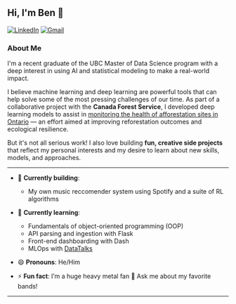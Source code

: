 ## Hi, I'm Ben 👋

[![LinkedIn](https://img.shields.io/badge/linkedin-%230077B5.svg?style=for-the-badge&logo=linkedin&logoColor=white)](https://www.linkedin.com/in/benjamin-frizzell-843436309/)
[![Gmail](https://img.shields.io/badge/Gmail-D14836?style=for-the-badge&logo=gmail&logoColor=white)](mailto:benjamin.frizzell01@gmail.com)


### About Me

I'm a recent graduate of the UBC Master of Data Science program with a deep interest in using AI and statistical modeling to make a real-world impact.

I believe machine learning and deep learning are powerful tools that can help solve some of the most pressing challenges of our time. As part of a collaborative project with the **Canada Forest Service**, I developed deep learning models to assist in [monitoring the health of afforestation sites in Ontario](https://github.com/ptompalski/MDSAfforestationMonitoring) — an effort aimed at improving reforestation outcomes and ecological resilience.

But it's not all serious work! I also love building **fun, creative side projects** that reflect my personal interests and my desire to learn about new skills, models, and approaches.

---

- 🔭 **Currently building**:
  - My own music reccomender system using Spotify and a suite of RL algorithms

- 🌱 **Currently learning**:
  - Fundamentals of object-oriented programming (OOP)
  - API parsing and ingestion with Flask
  - Front-end dashboarding with Dash
  - MLOps with [DataTalks](https://github.com/DataTalksClub/mlops-zoomcamp)

- 😄 **Pronouns**: He/Him  
- ⚡ **Fun fact**: I’m a huge heavy metal fan 🤘 Ask me about my favorite bands!

---
